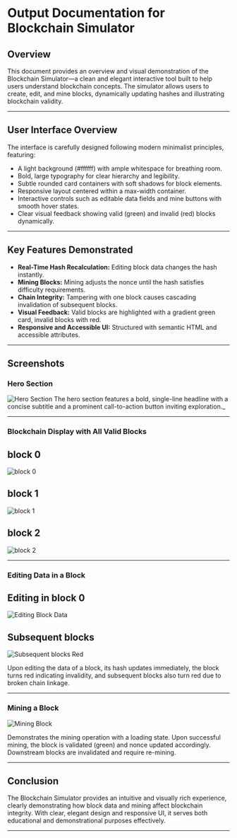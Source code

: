 # Output Documentation for Blockchain Simulator

## Overview

This document provides an overview and visual demonstration of the Blockchain Simulator—a clean and elegant interactive tool built to help users understand blockchain concepts. The simulator allows users to create, edit, and mine blocks, dynamically updating hashes and illustrating blockchain validity.

---

## User Interface Overview

The interface is carefully designed following modern minimalist principles, featuring:

- A light background (#ffffff) with ample whitespace for breathing room.
- Bold, large typography for clear hierarchy and legibility.
- Subtle rounded card containers with soft shadows for block elements.
- Responsive layout centered within a max-width container.
- Interactive controls such as editable data fields and mine buttons with smooth hover states.
- Clear visual feedback showing valid (green) and invalid (red) blocks dynamically.

---

## Key Features Demonstrated

- **Real-Time Hash Recalculation:** Editing block data changes the hash instantly.
- **Mining Blocks:** Mining adjusts the nonce until the hash satisfies difficulty requirements.
- **Chain Integrity:** Tampering with one block causes cascading invalidation of subsequent blocks.
- **Visual Feedback:** Valid blocks are highlighted with a gradient green card, invalid blocks with red.
- **Responsive and Accessible UI:** Structured with semantic HTML and accessible attributes.

---

## Screenshots

### Hero Section

![Hero Section](screenshots/image.png)
The hero section features a bold, single-line headline with a concise subtitle and a prominent call-to-action button inviting exploration._

---

### Blockchain Display with All Valid Blocks
## block 0
![block 0](screenshots/image-1.png)
## block 1
![block 1](screenshots/image-2.png)
## block 2
![block 2](screenshots/image-3.png)

---

### Editing Data in a Block
## Editing in block 0
![Editing Block Data](screenshots/image-4.png)

## Subsequent blocks

![Subsequent blocks Red](screenshots/image-5.png)

Upon editing the data of a block, its hash updates immediately, the block turns red indicating invalidity, and subsequent blocks also turn red due to broken chain linkage.

---

### Mining a Block

![Mining Block](screenshots/image-6.png)

Demonstrates the mining operation with a loading state. Upon successful mining, the block is validated (green) and nonce updated accordingly. Downstream blocks are invalidated and require re-mining.

---

## Conclusion

The Blockchain Simulator provides an intuitive and visually rich experience, clearly demonstrating how block data and mining affect blockchain integrity. With clear, elegant design and responsive UI, it serves both educational and demonstrational purposes effectively.

---
